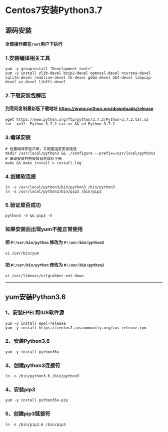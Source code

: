 # Centos7安装Python3.7

## 源码安装
#### 全部操作都在`root`用户下执行
### 1.安装编译相关工具
```shell
yum -y groupinstall "Development tools"
yum -y install zlib-devel bzip2-devel openssl-devel ncurses-devel sqlite-devel readline-devel tk-devel gdbm-devel db4-devel libpcap-devel xz-devel libffi-devel
```
### 2.下载安装包解压
#### 到官网复制最新版下载地址 https://www.python.org/downloads/release
```shell
wget https://www.python.org/ftp/python/3.7.2/Python-3.7.2.tar.xz
tar -xvJf  Python-3.7.2.tar.xz && cd Python-3.7.2
```
### 3.编译安装
```shell
# 创建编译安装目录，并配置指定安装路径
mkdir /usr/local/python3 && ./configure --prefix=/usr/local/python3
# 编译安装并把安装日志保存下来
make && make install > install.log
```
### 4.创建软连接
```shell
ln -s /usr/local/python3/bin/python3 /bin/python3
ln -s /usr/local/python3/bin/pip3 /bin/pip3
```
### 5.验证是否成功
```shell
python3 -V && pip3 -V
```

### 如果安装后出现yum不能正常使用
#### 把 `#!/usr/bin/python` 修改为 `#!/usr/bin/python2` 
```shell
vi /usr/bin/yum 
```
#### 把 `#!/usr/bin/python` 修改为 `#!/usr/bin/python2`
```shell
vi /usr/libexec/urlgrabber-ext-down 
```

--------------------------------------------------------------------


## yum安装Python3.6
### 1、安装EPEL和IUS软件源
```shell
yum -y install epel-release
yum -y install https://centos7.iuscommunity.org/ius-release.rpm
```
### 2、安装Python3.6
```shell
yum -y install python36u
```

### 3、创建python3连接符
```shell
ln -s /bin/python3.6 /bin/python3
```

### 4、安装pip3
```shell
yum -y install python36u-pip
```
### 5、创建pip3链接符
```shell
ln -s /bin/pip3.6 /bin/pip3
```













